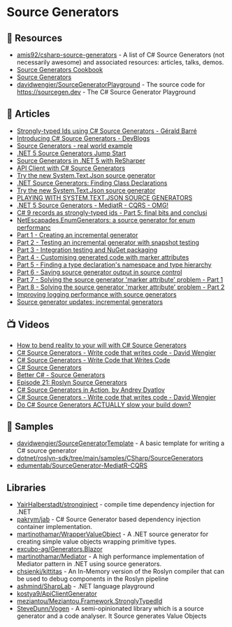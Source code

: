
# Source Generators

## 📘 Resources
- [amis92/csharp-source-generators](https://github.com/amis92/csharp-source-generators) - A list of C# Source Generators (not necessarily awesome) and associated resources: articles, talks, demos.
- [Source Generators Cookbook](https://github.com/dotnet/roslyn/blob/main/docs/features/source-generators.cookbook.md)
- [Source Generators](https://github.com/dotnet/roslyn/blob/main/docs/features/source-generators.md)
- [davidwengier/SourceGeneratorPlayground](https://github.com/davidwengier/SourceGeneratorPlayground) - The source code for https://sourcegen.dev - The C# Source Generator Playground
## 📝 Articles
- [Strongly-typed Ids using C# Source Generators - Gérald Barré](https://www.meziantou.net/strongly-typed-ids-with-csharp-source-generators.htm)
- [Introducing C# Source Generators - DevBlogs](https://devblogs.microsoft.com/dotnet/introducing-c-source-generators/)
- [Source Generators - real world example](https://dominikjeske.github.io/source-generators/)
- [.NET 5 Source Generators Jump Start](https://khalidabuhakmeh.com/dotnet-5-source-generators-jump-start)
- [Source Generators in .NET 5 with ReSharper](https://blog.jetbrains.com/dotnet/2020/11/12/source-generators-in-net-5-with-resharper/)
- [API Client with C# Source Generators](https://sharovarskyi.com/blog/posts/source-generators-api-client/)
- [Try the new System.Text.Json source generator](https://devblogs.microsoft.com/dotnet/try-the-new-system-text-json-source-generator/)
- [.NET Source Generators: Finding Class Declarations](https://khalidabuhakmeh.com/dotnet-source-generators-finding-class-declarations)
- [Try the new System.Text.Json source generator](https://devblogs.microsoft.com/dotnet/try-the-new-system-text-json-source-generator/)
- [PLAYING WITH SYSTEM.TEXT.JSON SOURCE GENERATORS](https://www.stevejgordon.co.uk/playing-with-system-text-json-source-generators)
- [.NET 5 Source Generators - MediatR - CQRS - OMG!](https://www.edument.se/post/net-5-source-generators-mediatr-cqrs-omg?lang=en)
- [C# 9 records as strongly-typed ids - Part 5: final bits and conclusi](https://thomaslevesque.com/2021/03/19/csharp-9-records-as-strongly-typed-ids-part-5-final-bits-and-conclusion/)
- [NetEscapades.EnumGenerators: a source generator for enum performanc](https://andrewlock.net/netescapades-enumgenerators-a-source-generator-for-enum-performance/)
- [Part 1 - Creating an incremental generator](https://andrewlock.net/creating-a-source-generator-part-1-creating-an-incremental-source-generator/)
- [Part 2 - Testing an incremental generator with snapshot testing ](https://andrewlock.net/creating-a-source-generator-part-2-testing-an-incremental-generator-with-snapshot-testing/)
- [Part 3 - Integration testing and NuGet packaging](https://andrewlock.net/creating-a-source-generator-part-3-integration-testing-and-packaging/)
- [Part 4 - Customising generated code with marker attributes](https://andrewlock.net/creating-a-source-generator-part-4-customising-generated-code-with-marker-attributes/)
- [Part 5 - Finding a type declaration's namespace and type hierarchy ](https://andrewlock.net/creating-a-source-generator-part-5-finding-a-type-declarations-namespace-and-type-hierarchy/)
- [Part 6 - Saving source generator output in source control](https://andrewlock.net/creating-a-source-generator-part-6-saving-source-generator-output-in-source-control/)
- [Part 7 - Solving the source generator 'marker attribute' problem - Part 1](https://andrewlock.net/creating-a-source-generator-part-7-solving-the-source-generator-marker-attribute-problem-part1/)
- [Part 8 - Solving the source generator 'marker attribute' problem - Part 2](https://andrewlock.net/creating-a-source-generator-part-8-solving-the-source-generator-marker-attribute-problem-part2/)
- [Improving logging performance with source generators](https://andrewlock.net/exploring-dotnet-6-part-8-improving-logging-performance-with-source-generators/)
- [Source generator updates: incremental generators ](https://andrewlock.net/exploring-dotnet-6-part-9-source-generator-updates-incremental-generators/)
## 📺 Videos
- [How to bend reality to your will with C# Source Generators](https://www.youtube.com/watch?v=pF1Qh2Ty7MQ)
- [C# Source Generators - Write code that writes code - David Wengier](https://www.youtube.com/watch?v=pqLs7X6Cr6s)
- [C# Source Generators - Write Code that Writes Code](https://www.youtube.com/watch?v=3YwwdoRg2F4)
- [C# Source Generators](https://www.youtube.com/watch?v=cB66gOHConw)
- [Better C# - Source Generators](https://www.youtube.com/watch?v=1u33UTdllV0)
- [Episode 21: Roslyn Source Generators](https://www.youtube.com/watch?v=JSFZ3qDx83g)
- [C# Source Generators in Action, by Andrey Dyatlov](https://www.youtube.com/watch?v=052xutD86uI)
- [C# Source Generators - Write code that writes code - David Wengier](https://www.youtube.com/watch?v=pqLs7X6Cr6s&t=221s)
- [Do C# Source Generators ACTUALLY slow your build down?](https://www.youtube.com/watch?v=anesVdQg6Dk)
## 🚀 Samples
- [davidwengier/SourceGeneratorTemplate](https://github.com/davidwengier/SourceGeneratorTemplate) - A basic template for writing a C# source generator
- [dotnet/roslyn-sdk/tree/main/samples/CSharp/SourceGenerators](https://github.com/dotnet/roslyn-sdk/tree/main/samples/CSharp/SourceGenerators)
- [edumentab/SourceGenerator-MediatR-CQRS](https://github.com/edumentab/SourceGenerator-MediatR-CQRS)
## Libraries
- [YairHalberstadt/stronginject](https://github.com/YairHalberstadt/stronginject) - compile time dependency injection for .NET
- [pakrym/jab](https://github.com/pakrym/jab) - C# Source Generator based dependency injection container implementation.
- [martinothamar/WrapperValueObject](https://github.com/martinothamar/WrapperValueObject) - A .NET source generator for creating simple value objects wrapping primitive types.
- [excubo-ag/Generators.Blazor](https://github.com/excubo-ag/Generators.Blazor)
- [martinothamar/Mediator](https://github.com/martinothamar/Mediator) - A high performance implementation of Mediator pattern in .NET using source generators.
- [chsienki/kittitas](https://github.com/chsienki/kittitas) - An In-Memory version of the Roslyn compiler that can be used to debug components in the Roslyn pipeline
- [ashmind/SharpLab](https://github.com/ashmind/SharpLab) - .NET language playground
- [kostya9/ApiClientGenerator](https://github.com/kostya9/ApiClientGenerator)
- [meziantou/Meziantou.Framework.StronglyTypedId](https://github.com/meziantou/Meziantou.Framework/tree/main/src/Meziantou.Framework.StronglyTypedId)
- [SteveDunn/Vogen](https://github.com/SteveDunn/Vogen) - A semi-opinionated library which is a source generator and a code analyser. It Source generates Value Objects
